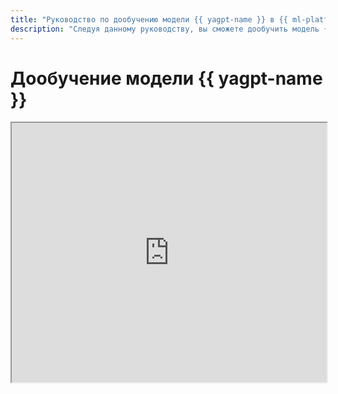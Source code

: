 ```yaml
---
title: "Руководство по дообучению модели {{ yagpt-name }} в {{ ml-platform-full-name }}"
description: "Следуя данному руководству, вы сможете дообучить модель {{ yagpt-name }} на своих примерах."
---
```


# Дообучение модели {{ yagpt-name }}

<iframe width="100%"
  height="415px"
  src="https://www.youtube.com/embed/hGrH0Shovtk?si=5SZGXtHxtRTMpzdY" allow="accelerometer; autoplay; clipboard-write; encrypted-media; gyroscope; picture-in-picture"
  allowFullScreen
  />

{% include [yagpt-tuning](../../_tutorials/ml-ai/yagpt-tuning.md) %}